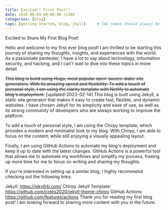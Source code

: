 ```yaml
---
title: Excited!! First Post!!
date: 2018-06-09 00:00:00 +2100
categories: [blog]
tags: [getting-started, blog, jkyll]     # TAG names should always be lowercase
---
```

Excited to Share My First Blog Post!

Hello and welcome to my first ever blog post! I am thrilled to be starting this journey of sharing my thoughts, insights, and experiences with the world. As a passionate pentester, I have a lot to say about technology, information security, and hacking, and I can't wait to dive into these topics in more detail.

~~This blog is build using Hugo, most popular open-source static site generators. With its amazing speed and flexibility.
To add a touch of personal style, I am using the clarity template with Netlify to automate blog's deployment.~~
[updated-2023-02-14]
This blog is built using Jekyll, a static site generator that makes it easy to create fast, flexible, and dynamic websites. I have chosen Jekyll for its simplicity and ease of use, as well as its strong community of developers who are always working to improve the platform.

To add a touch of personal style, I am using the Chirpy template, which provides a modern and minimalist look to my blog. With Chirpy, I am able to focus on the content, while still enjoying a visually appealing layout.

Finally, I am using GitHub Actions to automate my blog's deployment and keep it up to date with the latest changes. GitHub Actions is a powerful tool that allows me to automate my workflows and simplify my process, freeing up more time for me to focus on writing and sharing my thoughts.

If you're interested in setting up a similar blog, I highly recommend checking out the following links:

Jekyll: https://jekyllrb.com/
Chirpy Jekyll Template: https://github.com/cotes2020/jekyll-theme-chirpy
GitHub Actions: https://github.com/features/actions
Thank you for reading my first blog post! I am looking forward to sharing more content with you in the future.
